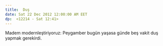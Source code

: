 ```yaml
---
title:  Duş
date: Sat 22 Dec 2012 12:00:00 AM EET 
dp:  <12214 - Sat 12:41>
---
```



Madem modernleştiriyoruz: Peygamber bugün yaşasa günde beş vakit duş
yapmak gerekirdi.

